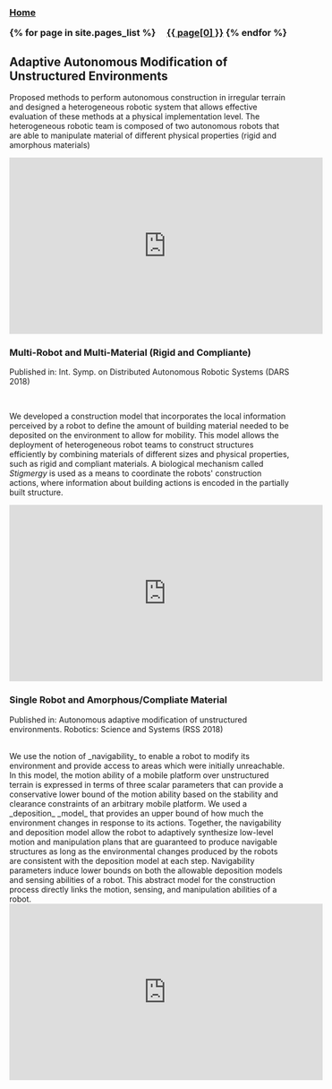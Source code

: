 

<h3 class="masthead-title">
<!-- <a href="/" title="Home">{{ site.title }}</a> -->
<a href="/" title="Home">Home</a>


{% for page in site.pages_list %}
  &nbsp;&nbsp;&nbsp;
  <a href="{{ page[1]  }}">{{ page[0] }}</a>
{% endfor %}
</h3>


<!---In my dissertation, we are working on methods to perform distributed autonomous construction in unstructured environments and on the design of a heterogeneous robotic system that allows us to effectively evaluate these methods at a physical implementation level. In our application, the robots were tasked to change the environment, through deposition of irregular/deformable building material,  to turn non-navigable areas into navigable ones, allowing robots to reach otherwise inaccessible regions. This work was a finalist for the Best Systems Paper Award at the 2018 Robotics Conference: Science and Systems (RSS). My research contribution is to design construction models that can be mapped correctly to physical implementations and to leverage autonomous construction systems to operate in highly irregular environments.-->

## Adaptive Autonomous Modification of Unstructured Environments

Proposed methods to perform autonomous construction in irregular terrain and designed a heterogeneous robotic system that allows effective evaluation of these methods at a physical implementation level. The heterogeneous robotic team is composed of two autonomous robots that are able to manipulate material of different physical properties (rigid and amorphous materials)

<iframe width="560" height="315" src="https://www.youtube.com/embed/PXaKOsIyeo8?start=11" frameborder="0" allow="accelerometer; autoplay; encrypted-media; gyroscope; picture-in-picture" allowfullscreen></iframe>
<br/>

### Multi-Robot and Multi-Material (Rigid and Compliante)
Published in: Int. Symp. on Distributed Autonomous Robotic Systems (DARS 2018)

<br/>

We developed a construction model that incorporates the local information perceived by a robot to define the amount of building material needed to be deposited on the environment to allow for mobility. This model allows the deployment of heterogeneous robot teams to construct structures efficiently by combining materials of different sizes and physical properties, such as rigid and compliant materials. A biological mechanism called _Stigmergy_ is used as a means to coordinate the robots' construction actions, where information about building actions is encoded in the partially built structure.

<iframe width="560" height="315" src="https://www.youtube.com/embed/xAjEsM_ePN4?start=3" frameborder="0" allow="accelerometer; autoplay; encrypted-media; gyroscope; picture-in-picture" allowfullscreen></iframe>
<br/>

### Single Robot and Amorphous/Compliate Material
Published in: Autonomous adaptive modification of unstructured environments. Robotics: Science and Systems (RSS 2018)

<br/>
We use the notion of  _navigability_ to enable a robot to modify its environment and provide access to areas which were initially unreachable. In this model, the motion ability of a mobile platform over unstructured terrain is expressed in terms of three scalar parameters that can provide a conservative lower bound of the motion ability based on the stability and clearance constraints of an arbitrary mobile platform.  We used a _deposition_ _model_ that provides an upper bound of how much the environment changes in response to its actions. Together, the navigability and deposition model allow the robot to adaptively synthesize low-level motion and manipulation plans that are guaranteed to produce navigable structures as long as the environmental changes produced by the robots are consistent with the deposition model at each step. Navigability parameters induce lower bounds on both the allowable deposition models and sensing abilities of a robot. This abstract model for the construction process directly links the motion, sensing, and manipulation abilities of a robot. 
<br/>
<iframe width="560" height="315" src="https://www.youtube.com/embed/7tjbrfLna8A?start=11" frameborder="0" allow="accelerometer; autoplay; encrypted-media; gyroscope; picture-in-picture" allowfullscreen></iframe>
<br/>

